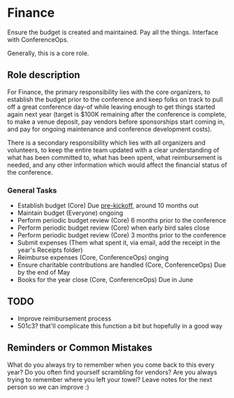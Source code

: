 # Finance

Ensure the budget is created and maintained. Pay all the things. Interface with ConferenceOps.

Generally, this is a core role.

## Role description

For Finance, the primary responsibility lies with the core organizers, to establish the budget prior to the conference and keep folks on track to pull off a great conference day-of while leaving enough to get things started again next year (target is $100K remaining after the conference is complete, to make a venue deposit, pay vendors before sponsorships start coming in, and pay for ongoing maintenance and conference development costs).

There is a secondary responsibility which lies with all organizers and volunteers, to keep the entire team updated with a clear understanding of what has been committed to, what has been spent, what reimbursement is needed, and any other information which would affect the financial status of the conference.

### General Tasks

* Establish budget (Core) Due [pre-kickoff](https://github.com/moutons/runbooks/blob/main/core_runbook.md), around 10 months out
* Maintain budget (Everyone) ongoing
* Perform periodic budget review (Core) 6 months prior to the conference
* Perform periodic budget review (Core) when early bird sales close
* Perform periodic budget review (Core) 3 months prior to the conference
* Submit expenses (Them what spent it, via email, add the receipt in the year's Receipts folder)
* Reimburse expenses (Core, ConferenceOps) onging
* Ensure charitable contributions are handled (Core, ConferenceOps) Due by the end of May
* Books for the year close (Core, ConferenceOps) Due in June

## TODO

* Improve reimbursement process
* 501c3? that'll complicate this function a bit but hopefully in a good way

## Reminders or Common Mistakes

What do you always try to remember when you come back to this every year? Do you often find yourself scrambling for vendors? Are you always trying to remember where you left your towel? Leave notes for the next person so we can improve :)
